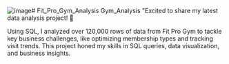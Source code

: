 ![image](https://github.com/user-attachments/assets/94733a0e-d980-4a0d-8d5d-a507081f7adc)# Fit_Pro_Gym_Analysis
Gym_Analysis
"Excited to share my latest data analysis project! 🚀

Using SQL, I analyzed over 120,000 rows of data from Fit Pro Gym to tackle key business challenges, like optimizing membership types and tracking visit trends. This project honed my skills in SQL queries, data visualization, and business insights.  






